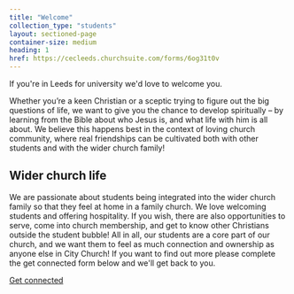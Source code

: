 ```yaml
---
title: "Welcome"
collection_type: "students"
layout: sectioned-page
container-size: medium
heading: 1
href: https://cecleeds.churchsuite.com/forms/6og31t0v
---
```


If you're in Leeds for university we'd love to welcome you.

Whether you’re a keen Christian or a sceptic trying to figure out the big questions of life, we want to give you the chance to develop spiritually – by learning from the Bible about who Jesus is, and what life with him is all about. We believe this happens best in the context of loving church community, where real friendships can be cultivated both with other students and with the wider church family! 


## Wider church life
We are passionate about students being integrated into the wider church family so that they feel at home in a family church. We love welcoming students and offering hospitality. If you wish, there are also opportunities to serve, come into church membership, and get to know other Christians outside the student bubble! All in all, our students are a core part of our church, and we want them to feel as much connection and ownership as anyone else in City Church! If you want to find out more please complete the get connected form below and we'll get back to you.

<div class="text-center">
  <a class="button accent-button" href="{{ page.href }}">Get connected</a>
</div>
